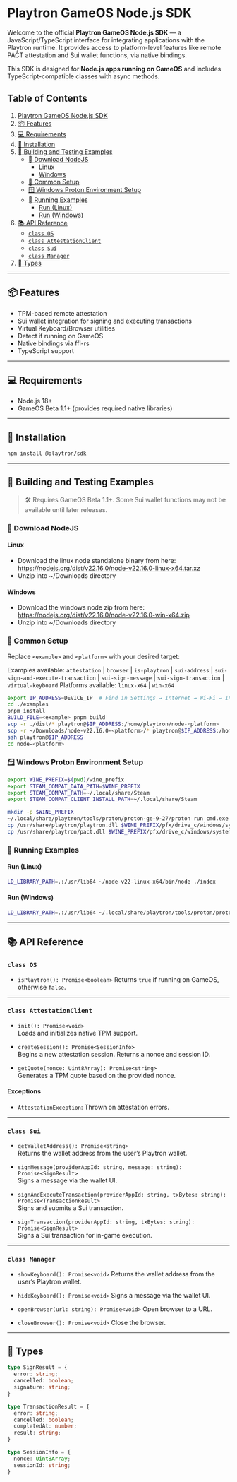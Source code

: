 # Playtron GameOS Node.js SDK

Welcome to the official **Playtron GameOS Node.js SDK** — a JavaScript/TypeScript interface for integrating applications with the Playtron runtime. It provides access to platform-level features like remote PACT attestation and Sui wallet functions, via native bindings.

This SDK is designed for **Node.js apps running on GameOS** and includes TypeScript-compatible classes with async methods.

## Table of Contents

1. [Playtron GameOS Node.js SDK](#playtron-gameos-nodejs-sdk)
2. [📦 Features](#📦-features)
3. [💻 Requirements](#💻-requirements)
4. [🚀 Installation](#🚀-installation)
5. [🧪 Building and Testing Examples](#🧪-building-and-testing-examples)  
   - [🔧 Download NodeJS](#🔧-download-nodejs)  
     - [Linux](#linux)  
     - [Windows](#windows)  
   - [🔧 Common Setup](#🔧-common-setup)  
   - [🪟 Windows Proton Environment Setup](#🪟-windows-proton-environment-setup)  
   - [🧪 Running Examples](#🧪-running-examples)  
     - [Run (Linux)](#run-linux)  
     - [Run (Windows)](#run-windows)
6. [📚 API Reference](#📚-api-reference)  
   - [`class OS`](#class-os)  
   - [`class AttestationClient`](#class-attestationclient)  
   - [`class Sui`](#class-sui)  
   - [`class Manager`](#class-manager)
7. [🧾 Types](#🧾-types)

---

## 📦 Features

- TPM-based remote attestation
- Sui wallet integration for signing and executing transactions
- Virtual Keyboard/Browser utilities
- Detect if running on GameOS
- Native bindings via ffi-rs
- TypeScript support

---

## 💻 Requirements

- Node.js 18+
- GameOS Beta 1.1+ (provides required native libraries)

---

## 🚀 Installation

```bash
npm install @playtron/sdk
```

---

## 🧪 Building and Testing Examples

> 🛠️ Requires GameOS Beta 1.1+. Some Sui wallet functions may not be available until later releases.

### 🔧 Download NodeJS

#### Linux

- Download the linux node standalone binary from here: https://nodejs.org/dist/v22.16.0/node-v22.16.0-linux-x64.tar.xz
- Unzip into ~/Downloads directory

#### Windows

- Download the windows node zip from here: https://nodejs.org/dist/v22.16.0/node-v22.16.0-win-x64.zip
- Unzip into ~/Downloads directory

### 🔧 Common Setup

Replace `<example>` and `<platform>` with your desired target:

Examples available: `attestation` | `browser` | `is-playtron` | `sui-address` | `sui-sign-and-execute-transaction` | `sui-sign-message` | `sui-sign-transaction` | `virtual-keyboard`
Platforms available: `linux-x64` | `win-x64`

```bash
export IP_ADDRESS=DEVICE_IP  # Find in Settings → Internet → Wi-Fi → IP Address
cd ./examples
pnpm install
BUILD_FILE=<example> pnpm build
scp -r ./dist/* playtron@$IP_ADDRESS:/home/playtron/node-<platform>
scp -r ~/Downloads/node-v22.16.0-<platform>/* playtron@$IP_ADDRESS:/home/playtron/node-v22-<platform>
ssh playtron@$IP_ADDRESS
cd node-<platform>
```

### 🪟 Windows Proton Environment Setup

```bash
export WINE_PREFIX=$(pwd)/wine_prefix
export STEAM_COMPAT_DATA_PATH=$WINE_PREFIX
export STEAM_COMPAT_PATH=~/.local/share/Steam
export STEAM_COMPAT_CLIENT_INSTALL_PATH=~/.local/share/Steam

mkdir -p $WINE_PREFIX
~/.local/share/playtron/tools/proton/proton-ge-9-27/proton run cmd.exe /c exit
cp /usr/share/playtron/playtron.dll $WINE_PREFIX/pfx/drive_c/windows/system32/
cp /usr/share/playtron/pact.dll $WINE_PREFIX/pfx/drive_c/windows/system32/
```

### 🧪 Running Examples

#### Run (Linux)
```bash
LD_LIBRARY_PATH=.:/usr/lib64 ~/node-v22-linux-x64/bin/node ./index
```

#### Run (Windows)
```bash
LD_LIBRARY_PATH=.:/usr/lib64 ~/.local/share/playtron/tools/proton/proton-ge-9-27/proton runinprefix ~/node-v22-win-x64/node.exe ./index
```

---

## 📚 API Reference

### `class OS`

- `isPlaytron(): Promise<boolean>`
  Returns `true` if running on GameOS, otherwise `false`.

---

### `class AttestationClient`

- `init(): Promise<void>`  
  Loads and initializes native TPM support.

- `createSession(): Promise<SessionInfo>`  
  Begins a new attestation session. Returns a nonce and session ID.

- `getQuote(nonce: Uint8Array): Promise<string>`  
  Generates a TPM quote based on the provided nonce.

#### Exceptions

- `AttestationException`: Thrown on attestation errors.

---

### `class Sui`

- `getWalletAddress(): Promise<string>`  
  Returns the wallet address from the user’s Playtron wallet.

- `signMessage(providerAppId: string, message: string): Promise<SignResult>`  
  Signs a message via the wallet UI.

- `signAndExecuteTransaction(providerAppId: string, txBytes: string): Promise<TransactionResult>`  
  Signs and submits a Sui transaction.

- `signTransaction(providerAppId: string, txBytes: string): Promise<SignResult>`  
  Signs a Sui transaction for in-game execution.

---

### `class Manager`

- `showKeyboard(): Promise<void>`
  Returns the wallet address from the user’s Playtron wallet.

- `hideKeyboard(): Promise<void>`
  Signs a message via the wallet UI.

- `openBrowser(url: string): Promise<void>`
  Open browser to a URL.

- `closeBrowser(): Promise<void>`
  Close the browser.

---

## 🧾 Types

```ts
type SignResult = {
  error: string;
  cancelled: boolean;
  signature: string;
}

type TransactionResult = {
  error: string;
  cancelled: boolean;
  completedAt: number;
  result: string;
}

type SessionInfo = {
  nonce: Uint8Array;
  sessionId: string;
}
```
